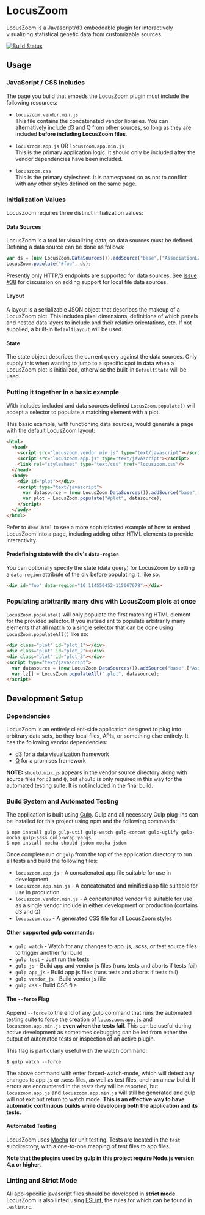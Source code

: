 # LocusZoom

LocusZoom is a Javascript/d3 embeddable plugin for interactively visualizing statistical genetic data from customizable sources.

[![Build Status](https://api.travis-ci.org/statgen/locuszoom.svg?branch=master)](https://api.travis-ci.org/statgen/locuszoom)

## Usage

### JavaScript / CSS Includes

The page you build that embeds the LocusZoom plugin must include the following resources:

* `locuszoom.vendor.min.js`  
  This file contains the concatenated vendor libraries. You can alternatively include [d3](http://d3js.org/) and [Q](https://github.com/kriskowal/q) from other sources, so long as they are included **before including LocusZoom files**.  

* `locuszoom.app.js` OR `locuszoom.app.min.js`  
  This is the primary application logic. It should only be included after the vendor dependencies have been included.  

* `locuszoom.css`  
  This is the primary stylesheet. It is namespaced so as not to conflict with any other styles defined on the same page.

### Initialization Values

LocusZoom requires three distinct initialization values:

#### Data Sources

LocusZoom is a tool for visualizing data, so data sources must be defined. Defining a data source can be done as follows:

```javascript
var ds = (new LocusZoom.DataSources()).addSource("base",["AssociationLZ", "http://myapi.com/"]);
LocusZoom.populate("#foo", ds);
```

Presently only HTTP/S endpoints are supported for data sources. See [Issue #38](https://github.com/statgen/locuszoom/issues/38) for discussion on adding support for local file data sources.

#### Layout

A layout is a serializable JSON object that describes the makeup of a LocusZoom plot. This includes pixel dimensions, definitions of which panels and nested data layers to include and their relative orientations, etc. If not supplied, a built-in `DefaultLayout` will be used.

#### State

The state object describes the current query against the data sources. Only supply this when wanting to jump to a specific spot in data when a LocusZoom plot is initialized, otherwise the built-in `DefaultState` will be used.

### Putting it together in a basic example

With includes included and data sources defined `LocusZoom.populate()` will accept a selector to populate a matching element with a plot.

This basic example, with functioning data sources, would generate a page with the default LocusZoom layout:

```html
<html>
  <head>
    <script src="locuszoom.vendor.min.js" type="text/javascript"></script>
    <script src="locuszoom.app.js" type="text/javascript"></script>
    <link rel="stylesheet" type="text/css" href="locuszoom.css"/>
  </head>
  <body>
    <div id="plot"></div>
    <script type="text/javascript">
      var datasource = (new LocusZoom.DataSources()).addSource("base",["AssociationLZ", "http://myapi.com/"]);
      var plot = LocusZoom.populate("#plot", datasource); 
    </script>
  </body>
</html>
```

Refer to `demo.html` to see a more sophisticated example of how to embed LocusZoom into a page, including adding other HTML elements to provide interactivity.

#### Predefining state with the div's `data-region`

You can optionally specify the state (data query) for LocusZoom by setting a `data-region` attribute of the div before populating it, like so:

```html
<div id="foo" data-region="10:114550452-115067678"></div>
```

### Populating arbitrarily many divs with LocusZoom plots at once

`LocusZoom.populate()` will only populate the first matching HTML element for the provided selector. If you instead ant to populate arbitrarily many elements that all match to a single selector that can be done using `LocusZoom.populateAll()` like so:

```html
<div class="plot" id="plot_1"></div>
<div class="plot" id="plot_2"></div>
<div class="plot" id="plot_3"></div>
<script type="text/javascript">
  var datasource = (new LocusZoom.DataSources()).addSource("base",["AssociationLZ", "http://myapi.com/"]);
  var lz[] = LocusZoom.populateAll(".plot", datasource); 
</script>
```

## Development Setup

### Dependencies

LocusZoom is an entirely client-side application designed to plug into arbitrary data sets, be they local files, APIs, or something else entirely. It has the following vendor dependencies:

* [d3](http://d3js.org/) for a data visualization framework
* [Q](https://github.com/kriskowal/q) for a promises framework

**NOTE:** `should.min.js` appears in the vendor source directory along with source files for `d3` and `Q`, but `should` is only required in this way for the automated testing suite. It is not included in the final build.

### Build System and Automated Testing

The application is built using [Gulp](http://gulpjs.com/). Gulp and all necessary Gulp plug-ins can be installed for this project using npm and the following commands:

```
$ npm install gulp gulp-util gulp-watch gulp-concat gulp-uglify gulp-mocha gulp-sass gulp-wrap yargs
$ npm install mocha should jsdom mocha-jsdom
```

Once complete run or `gulp` from the top of the application directory to run all tests and build the following files:

* `locuszoom.app.js` - A concatenated app file suitable for use in development
* `locuszoom.app.min.js` - A concatenated and minified app file suitable for use in production
* `locuszoom.vendor.min.js` - A concatenated vendor file suitable for use as a single vendor include in either development or production (contains d3 and Q)
* `locuszoom.css` - A generated CSS file for all LocusZoom styles

#### Other supported gulp commands:

* `gulp watch` - Watch for any changes to app .js, .scss, or test source files to trigger another full build
* `gulp test` - Just run the tests
* `gulp js` - Build app and vendor js files (runs tests and aborts if tests fail)
* `gulp app_js` - Build app js files (runs tests and aborts if tests fail)
* `gulp vendor_js` - Build vendor js file
* `gulp css` - Build CSS file

#### The `--force` Flag

Append `--force` to the end of any gulp command that runs the automated testing suite to force the creation of `locuszoom.app.js` and `locuszoom.app.min.js` **even when the tests fail**. This can be useful during active development as sometimes debugging can be led from either the output of automated tests or inspection of an active plugin.

This flag is particularly useful with the watch command:

`$ gulp watch --force`

The above command with enter forced-watch-mode, which will detect any changes to app .js or .scss files, as well as test files, and run a new build. If errors are encountered in the tests they will be reported, but `locuszoom.app.js` and `locuszoom.app.min.js` will still be generated and gulp will not exit but return to watch mode. **This is an effective way to have automatic continuous builds while developing both the application and its tests.**

#### Automated Testing

LocusZoom uses [Mocha](https://mochajs.org/) for unit testing. Tests are located in the `test` subdirectory, with a one-to-one mapping of test files to app files.

**Note that the plugins used by gulp in this project require Node.js version 4.x or higher.**

### Linting and Strict Mode

All app-specific javascript files should be developed in **strict mode**. LocusZoom is also linted using [ESLint](http://eslint.org/), the rules for which can be found in `.eslintrc`.


